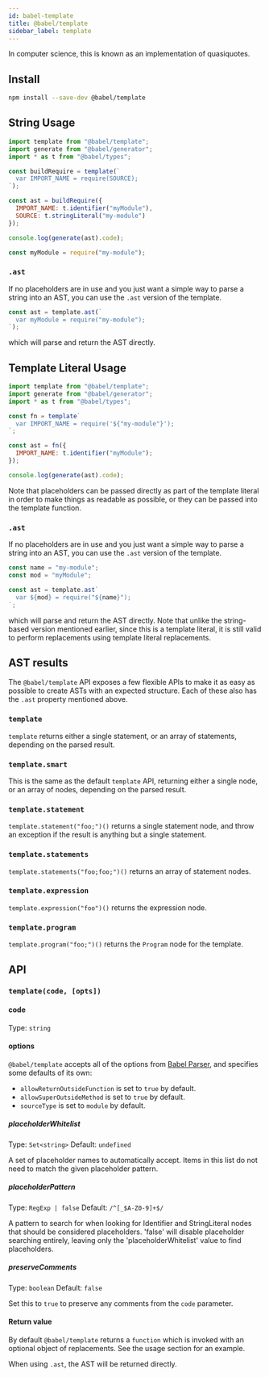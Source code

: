 ```yaml
---
id: babel-template
title: @babel/template
sidebar_label: template
---
```


In computer science, this is known as an implementation of quasiquotes.

## Install

```sh
npm install --save-dev @babel/template
```

## String Usage

```js
import template from "@babel/template";
import generate from "@babel/generator";
import * as t from "@babel/types";

const buildRequire = template(`
  var IMPORT_NAME = require(SOURCE);
`);

const ast = buildRequire({
  IMPORT_NAME: t.identifier("myModule"),
  SOURCE: t.stringLiteral("my-module")
});

console.log(generate(ast).code);
```

```js
const myModule = require("my-module");
```

### `.ast`

If no placeholders are in use and you just want a simple way to parse a
string into an AST, you can use the `.ast` version of the template.

```js
const ast = template.ast(`
  var myModule = require("my-module");
`);
```
which will parse and return the AST directly.


## Template Literal Usage

```js
import template from "@babel/template";
import generate from "@babel/generator";
import * as t from "@babel/types";

const fn = template`
  var IMPORT_NAME = require('${"my-module"}');
`;

const ast = fn({
  IMPORT_NAME: t.identifier("myModule");
});

console.log(generate(ast).code);
```

Note that placeholders can be passed directly as part of the template literal
in order to make things as readable as possible, or they can be passed into
the template function.

### `.ast`

If no placeholders are in use and you just want a simple way to parse a
string into an AST, you can use the `.ast` version of the template.

```js
const name = "my-module";
const mod = "myModule";

const ast = template.ast`
  var ${mod} = require("${name}");
`;
```
which will parse and return the AST directly. Note that unlike the string-based
version mentioned earlier, since this is a template literal, it is still
valid to perform replacements using template literal replacements.


## AST results

The `@babel/template` API exposes a few flexible APIs to make it as easy as
possible to create ASTs with an expected structure. Each of these also has
the `.ast` property mentioned above.

### `template`

`template` returns either a single statement, or an array of
statements, depending on the parsed result.

### `template.smart`

This is the same as the default `template` API, returning either a single
node, or an array of nodes, depending on the parsed result.

### `template.statement`

`template.statement("foo;")()` returns a single statement node, and throw
an exception if the result is anything but a single statement.

### `template.statements`

`template.statements("foo;foo;")()` returns an array of statement nodes.

### `template.expression`

`template.expression("foo")()` returns the expression node.

### `template.program`

`template.program("foo;")()` returns the `Program` node for the template.


## API

### `template(code, [opts])`

#### code

Type: `string`

#### options

`@babel/template` accepts all of the options from [Babel Parser](https://github.com/babel/babel/tree/master/packages/babel-parser), and specifies
some defaults of its own:

* `allowReturnOutsideFunction` is set to `true` by default.
* `allowSuperOutsideMethod` is set to `true` by default.
* `sourceType` is set to `module` by default.

##### placeholderWhitelist

Type: `Set<string>`
Default: `undefined`

A set of placeholder names to automatically accept. Items in this list do
not need to match the given placeholder pattern.

##### placeholderPattern

Type: `RegExp | false`
Default: `/^[_$A-Z0-9]+$/`

A pattern to search for when looking for Identifier and StringLiteral
nodes that should be considered placeholders.
'false' will disable placeholder searching entirely, leaving only the
'placeholderWhitelist' value to find placeholders.

##### preserveComments

Type: `boolean`
Default: `false`

Set this to `true` to preserve any comments from the `code` parameter.

#### Return value

By default `@babel/template` returns a `function` which is invoked with an
optional object of replacements. See the usage section for an example.

When using `.ast`, the AST will be returned directly.

[@babel/parser]: https://github.com/babel/babel/tree/master/packages/babel-parser#options

